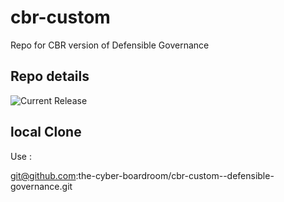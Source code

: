 # cbr-custom
Repo for CBR version of Defensible Governance 


## Repo details

![Current Release](https://img.shields.io/badge/release-v0.1.24-blue)

## local Clone

Use :

git@github.com:the-cyber-boardroom/cbr-custom--defensible-governance.git
